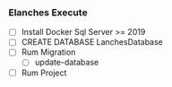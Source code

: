 ### Elanches Execute 
- [ ] Install Docker Sql Server >= 2019
- [ ] CREATE DATABASE LanchesDatabase
- [ ] Rum Migration 
	- [ ] update-database
- [ ] Rum Project
